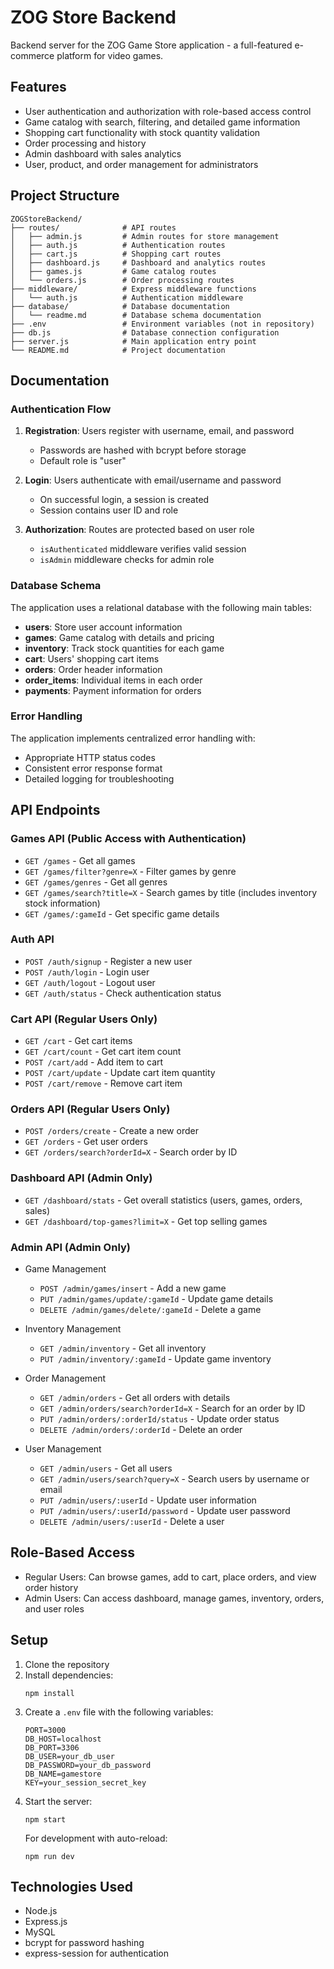 # ZOG Store Backend

Backend server for the ZOG Game Store application - a full-featured e-commerce platform for video games.

## Features

- User authentication and authorization with role-based access control
- Game catalog with search, filtering, and detailed game information
- Shopping cart functionality with stock quantity validation
- Order processing and history
- Admin dashboard with sales analytics
- User, product, and order management for administrators

## Project Structure

```
ZOGStoreBackend/
├── routes/              # API routes
│   ├── admin.js         # Admin routes for store management
│   ├── auth.js          # Authentication routes
│   ├── cart.js          # Shopping cart routes
│   ├── dashboard.js     # Dashboard and analytics routes
│   ├── games.js         # Game catalog routes
│   └── orders.js        # Order processing routes
├── middleware/          # Express middleware functions
│   └── auth.js          # Authentication middleware
├── database/            # Database documentation
│   └── readme.md        # Database schema documentation
├── .env                 # Environment variables (not in repository)
├── db.js                # Database connection configuration
├── server.js            # Main application entry point
└── README.md            # Project documentation
```

## Documentation

### Authentication Flow

1. **Registration**: Users register with username, email, and password

   - Passwords are hashed with bcrypt before storage
   - Default role is "user"

2. **Login**: Users authenticate with email/username and password

   - On successful login, a session is created
   - Session contains user ID and role

3. **Authorization**: Routes are protected based on user role
   - `isAuthenticated` middleware verifies valid session
   - `isAdmin` middleware checks for admin role

### Database Schema

The application uses a relational database with the following main tables:

- **users**: Store user account information
- **games**: Game catalog with details and pricing
- **inventory**: Track stock quantities for each game
- **cart**: Users' shopping cart items
- **orders**: Order header information
- **order_items**: Individual items in each order
- **payments**: Payment information for orders

### Error Handling

The application implements centralized error handling with:

- Appropriate HTTP status codes
- Consistent error response format
- Detailed logging for troubleshooting

## API Endpoints

### Games API (Public Access with Authentication)

- `GET /games` - Get all games
- `GET /games/filter?genre=X` - Filter games by genre
- `GET /games/genres` - Get all genres
- `GET /games/search?title=X` - Search games by title (includes inventory stock information)
- `GET /games/:gameId` - Get specific game details

### Auth API

- `POST /auth/signup` - Register a new user
- `POST /auth/login` - Login user
- `GET /auth/logout` - Logout user
- `GET /auth/status` - Check authentication status

### Cart API (Regular Users Only)

- `GET /cart` - Get cart items
- `GET /cart/count` - Get cart item count
- `POST /cart/add` - Add item to cart
- `POST /cart/update` - Update cart item quantity
- `POST /cart/remove` - Remove cart item

### Orders API (Regular Users Only)

- `POST /orders/create` - Create a new order
- `GET /orders` - Get user orders
- `GET /orders/search?orderId=X` - Search order by ID

### Dashboard API (Admin Only)

- `GET /dashboard/stats` - Get overall statistics (users, games, orders, sales)
- `GET /dashboard/top-games?limit=X` - Get top selling games

### Admin API (Admin Only)

- Game Management

  - `POST /admin/games/insert` - Add a new game
  - `PUT /admin/games/update/:gameId` - Update game details
  - `DELETE /admin/games/delete/:gameId` - Delete a game

- Inventory Management

  - `GET /admin/inventory` - Get all inventory
  - `PUT /admin/inventory/:gameId` - Update game inventory

- Order Management

  - `GET /admin/orders` - Get all orders with details
  - `GET /admin/orders/search?orderId=X` - Search for an order by ID
  - `PUT /admin/orders/:orderId/status` - Update order status
  - `DELETE /admin/orders/:orderId` - Delete an order

- User Management
  - `GET /admin/users` - Get all users
  - `GET /admin/users/search?query=X` - Search users by username or email
  - `PUT /admin/users/:userId` - Update user information
  - `PUT /admin/users/:userId/password` - Update user password
  - `DELETE /admin/users/:userId` - Delete a user

## Role-Based Access

- Regular Users: Can browse games, add to cart, place orders, and view order history
- Admin Users: Can access dashboard, manage games, inventory, orders, and user roles

## Setup

1. Clone the repository
2. Install dependencies:
   ```
   npm install
   ```
3. Create a `.env` file with the following variables:
   ```
   PORT=3000
   DB_HOST=localhost
   DB_PORT=3306
   DB_USER=your_db_user
   DB_PASSWORD=your_db_password
   DB_NAME=gamestore
   KEY=your_session_secret_key
   ```
4. Start the server:
   ```
   npm start
   ```
   For development with auto-reload:
   ```
   npm run dev
   ```

## Technologies Used

- Node.js
- Express.js
- MySQL
- bcrypt for password hashing
- express-session for authentication
